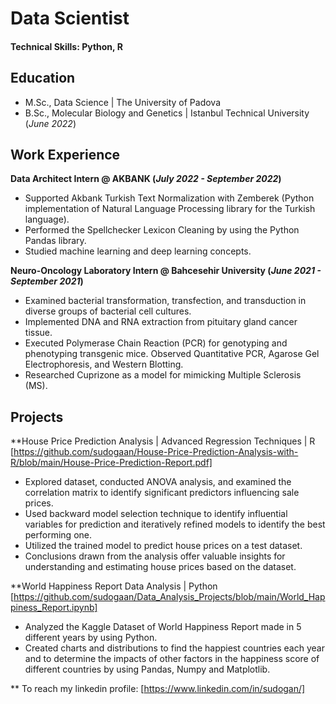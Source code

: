 # Data Scientist

#### Technical Skills: Python, R

## Education					       		
- M.Sc., Data Science	| The University of Padova
- B.Sc., Molecular Biology and Genetics | Istanbul Technical University (_June 2022_)

## Work Experience
**Data Architect Intern @ AKBANK (_July 2022 - September 2022_)**
- Supported Akbank Turkish Text Normalization with Zemberek (Python implementation of Natural Language Processing library for the Turkish language).
- Performed the Spellchecker Lexicon Cleaning by using the Python Pandas library.
- Studied machine learning and deep learning concepts.

**Neuro-Oncology Laboratory Intern @ Bahcesehir University (_June 2021 - September 2021_)**
- Examined bacterial transformation, transfection, and transduction in diverse groups of bacterial cell cultures.
- Implemented DNA and RNA extraction from pituitary gland cancer tissue.
- Executed Polymerase Chain Reaction (PCR) for genotyping and phenotyping transgenic mice. Observed Quantitative PCR, Agarose Gel Electrophoresis, and Western Blotting.
- Researched Cuprizone as a model for mimicking Multiple Sclerosis (MS).

## Projects

**House Price Prediction Analysis | Advanced Regression Techniques | R
[https://github.com/sudogaan/House-Price-Prediction-Analysis-with-R/blob/main/House-Price-Prediction-Report.pdf]
- Explored dataset, conducted ANOVA analysis, and examined the correlation matrix to identify significant predictors influencing sale prices.
- Used backward model selection technique to identify influential variables for prediction and iteratively refined models to identify the best performing one.
- Utilized the trained model to predict house prices on a test dataset.
- Conclusions drawn from the analysis offer valuable insights for understanding and estimating house prices based on the dataset.

**World Happiness Report Data Analysis | Python
[https://github.com/sudogaan/Data_Analysis_Projects/blob/main/World_Happiness_Report.ipynb]
- Analyzed the Kaggle Dataset of World Happiness Report made in 5 different years by using Python.
- Created charts and distributions to find the happiest countries each year and to determine the impacts of other factors in the happiness score of different countries by using Pandas, Numpy and Matplotlib.


** To reach my linkedin profile:
[https://www.linkedin.com/in/sudogan/]
